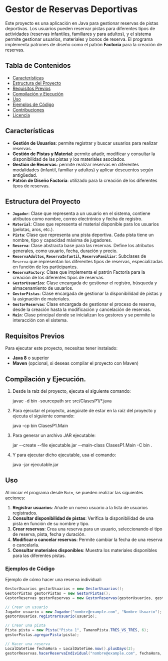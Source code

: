 # Gestor de Reservas Deportivas

Este proyecto es una aplicación en Java para gestionar reservas de pistas deportivas. Los usuarios pueden reservar pistas para diferentes tipos de actividades (reservas infantiles, familiares y para adultos), y el sistema permite gestionar usuarios, materiales y bonos de reserva. El programa implementa patrones de diseño como el patrón **Factoría** para la creación de reservas.

## Tabla de Contenidos
- [Características](#características)
- [Estructura del Proyecto](#estructura-del-proyecto)
- [Requisitos Previos](#requisitos-previos)
- [Compilación y Ejecución](#instalación)
- [Uso](#uso)
- [Ejemplos de Código](#ejemplos-de-código)
- [Contribuciones](#contribuciones)
- [Licencia](#licencia)

## Características

- **Gestión de Usuarios**: permite registrar y buscar usuarios para realizar reservas.
- **Gestión de Pistas y Material**: permite añadir, modificar y consultar la disponibilidad de las pistas y los materiales asociados.
- **Gestión de Reservas**: permite realizar reservas en diferentes modalidades (infantil, familiar y adultos) y aplicar descuentos según antigüedad.
- **Patrón de Diseño Factoría**: utilizado para la creación de los diferentes tipos de reservas.
  
## Estructura del Proyecto

- **`Jugador`**: Clase que representa a un usuario en el sistema, contiene atributos como nombre, correo electrónico y fecha de registro.
- **`Material`**: Clase que representa el material disponible para los usuarios (pelotas, aros, etc.).
- **`Pista`**: Clase que representa una pista deportiva. Cada pista tiene un nombre, tipo y capacidad máxima de jugadores.
- **`Reserva`**: Clase abstracta base para las reservas. Define los atributos generales, como usuario, fecha, duración y precio.
- **`ReservaAdultos`, `ReservaInfantil`, `ReservaFamiliar`**: Subclases de `Reserva` que representan los diferentes tipos de reservas, especializadas en función de los participantes.
- **`ReservaFactory`**: Clase que implementa el patrón Factoría para la creación de los diferentes tipos de reservas.
- **`GestorUsuarios`**: Clase encargada de gestionar el registro, búsqueda y almacenamiento de usuarios.
- **`GestorPistas`**: Clase encargada de gestionar la disponibilidad de pistas y la asignación de materiales.
- **`GestorReservas`**: Clase encargada de gestionar el proceso de reserva, desde la creación hasta la modificación y cancelación de reservas.
- **`Main`**: Clase principal donde se inicializan los gestores y se permite la interacción con el sistema.

## Requisitos Previos

Para ejecutar este proyecto, necesitas tener instalado:
- **Java 8** o superior
- **Maven** (opcional, si deseas compilar el proyecto con Maven)

## Compilación y Ejecución.

1. Desde la raíz del proyecto, ejecuta el siguiente comando:
   
   javac -d bin -sourcepath src src/ClasesP1/*.java

2. Para ejecutar el proyecto, asegúrate de estar en la raíz del proyecto y ejecuta el siguiente comando:
     
   java -cp bin ClasesP1.Main

3. Para generar un archivo JAR ejecutable:

   jar --create --file ejecutable.jar --main-class ClasesP1.Main -C bin .

4. Y para ejecutar dicho ejecutable, usa el comando:

   java -jar ejecutable.jar

## Uso

Al iniciar el programa desde `Main`, se pueden realizar las siguientes acciones:
1. **Registrar usuarios**: Añade un nuevo usuario a la lista de usuarios registrados.
2. **Consultar disponibilidad de pistas**: Verifica la disponibilidad de una pista en función de su nombre y tipo.
3. **Crear reservas**: Crea una reserva para un usuario, seleccionando el tipo de reserva, pista, fecha y duración.
4. **Modificar o cancelar reservas**: Permite cambiar la fecha de una reserva o cancelarla.
5. **Consultar materiales disponibles**: Muestra los materiales disponibles para las diferentes pistas.

### Ejemplos de Código

Ejemplo de cómo hacer una reserva individual:
```java
GestorUsuarios gestorUsuarios = new GestorUsuarios();
GestorPistas gestorPistas = new GestorPistas();
GestorReservas gestorReservas = new GestorReservas(gestorUsuarios, gestorPistas);

// Crear un usuario
Jugador usuario = new Jugador("nombre@example.com", "Nombre Usuario");
gestorUsuarios.registrarUsuario(usuario);

// Crear una pista
Pista pista = new Pista("Pista 1", TamanoPista.TRES_VS_TRES, 6);
gestorPistas.agregarPista(pista);

// Hacer una reserva
LocalDateTime fechaHora = LocalDateTime.now().plusDays(2);
gestorReservas.hacerReservaIndividual("nombre@example.com", fechaHora, 60, "Pista 1", 4, TipoReserva.FAMILIAR);
